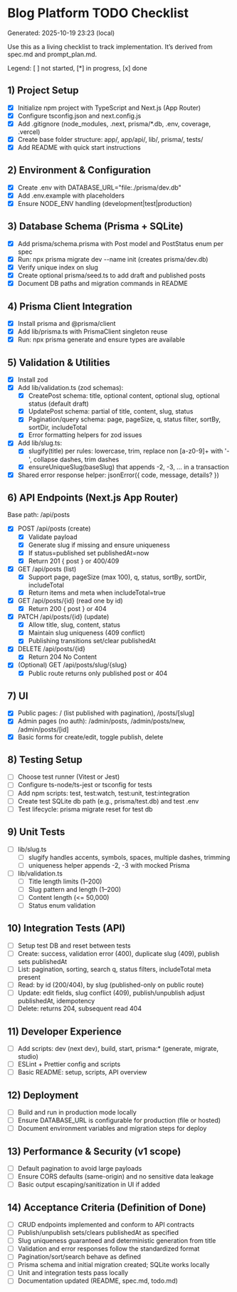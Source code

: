 # Blog Platform TODO Checklist

Generated: 2025-10-19 23:23 (local)

Use this as a living checklist to track implementation. It’s derived from spec.md and prompt_plan.md.

Legend: [ ] not started, [*] in progress, [x] done

## 1) Project Setup
- [x] Initialize npm project with TypeScript and Next.js (App Router)
- [x] Configure tsconfig.json and next.config.js
- [x] Add .gitignore (node_modules, .next, prisma/*.db, .env, coverage, .vercel)
- [x] Create base folder structure: app/, app/api/, lib/, prisma/, tests/
- [x] Add README with quick start instructions

## 2) Environment & Configuration
- [x] Create .env with DATABASE_URL="file:./prisma/dev.db"
- [x] Add .env.example with placeholders
- [x] Ensure NODE_ENV handling (development|test|production)

## 3) Database Schema (Prisma + SQLite)
- [x] Add prisma/schema.prisma with Post model and PostStatus enum per spec
- [x] Run: npx prisma migrate dev --name init (creates prisma/dev.db)
- [x] Verify unique index on slug
- [x] Create optional prisma/seed.ts to add draft and published posts
- [x] Document DB paths and migration commands in README

## 4) Prisma Client Integration
- [x] Install prisma and @prisma/client
- [x] Add lib/prisma.ts with PrismaClient singleton reuse
- [x] Run: npx prisma generate and ensure types are available

## 5) Validation & Utilities
- [x] Install zod
- [x] Add lib/validation.ts (zod schemas):
  - [x] CreatePost schema: title, optional content, optional slug, optional status (default draft)
  - [x] UpdatePost schema: partial of title, content, slug, status
  - [x] Pagination/query schema: page, pageSize, q, status filter, sortBy, sortDir, includeTotal
  - [x] Error formatting helpers for zod issues
- [x] Add lib/slug.ts:
  - [x] slugify(title) per rules: lowercase, trim, replace non [a-z0-9]+ with '-', collapse dashes, trim dashes
  - [x] ensureUniqueSlug(baseSlug) that appends -2, -3, ... in a transaction
- [x] Shared error response helper: jsonError({ code, message, details? })

## 6) API Endpoints (Next.js App Router)
Base path: /api/posts
- [x] POST /api/posts (create)
  - [x] Validate payload
  - [x] Generate slug if missing and ensure uniqueness
  - [x] If status=published set publishedAt=now
  - [x] Return 201 { post } or 400/409
- [x] GET /api/posts (list)
  - [x] Support page, pageSize (max 100), q, status, sortBy, sortDir, includeTotal
  - [x] Return items and meta when includeTotal=true
- [x] GET /api/posts/{id} (read one by id)
  - [x] Return 200 { post } or 404
- [x] PATCH /api/posts/{id} (update)
  - [x] Allow title, slug, content, status
  - [x] Maintain slug uniqueness (409 conflict)
  - [x] Publishing transitions set/clear publishedAt
- [x] DELETE /api/posts/{id}
  - [x] Return 204 No Content
- [x] (Optional) GET /api/posts/slug/{slug}
  - [x] Public route returns only published post or 404

## 7) UI 
- [x] Public pages: / (list published with pagination), /posts/[slug]
- [x] Admin pages (no auth): /admin/posts, /admin/posts/new, /admin/posts/[id]
- [x] Basic forms for create/edit, toggle publish, delete

## 8) Testing Setup
- [ ] Choose test runner (Vitest or Jest)
- [ ] Configure ts-node/ts-jest or tsconfig for tests
- [ ] Add npm scripts: test, test:watch, test:unit, test:integration
- [ ] Create test SQLite db path (e.g., prisma/test.db) and test .env
- [ ] Test lifecycle: prisma migrate reset for test db

## 9) Unit Tests
- [ ] lib/slug.ts
  - [ ] slugify handles accents, symbols, spaces, multiple dashes, trimming
  - [ ] uniqueness helper appends -2, -3 with mocked Prisma
- [ ] lib/validation.ts
  - [ ] Title length limits (1–200)
  - [ ] Slug pattern and length (1–200)
  - [ ] Content length (<= 50,000)
  - [ ] Status enum validation

## 10) Integration Tests (API)
- [ ] Setup test DB and reset between tests
- [ ] Create: success, validation error (400), duplicate slug (409), publish sets publishedAt
- [ ] List: pagination, sorting, search q, status filters, includeTotal meta present
- [ ] Read: by id (200/404), by slug (published-only on public route)
- [ ] Update: edit fields, slug conflict (409), publish/unpublish adjust publishedAt, idempotency
- [ ] Delete: returns 204, subsequent read 404

## 11) Developer Experience
- [ ] Add scripts: dev (next dev), build, start, prisma:* (generate, migrate, studio)
- [ ] ESLint + Prettier config and scripts
- [ ] Basic README: setup, scripts, API overview

## 12) Deployment
- [ ] Build and run in production mode locally
- [ ] Ensure DATABASE_URL is configurable for production (file or hosted)
- [ ] Document environment variables and migration steps for deploy

## 13) Performance & Security (v1 scope)
- [ ] Default pagination to avoid large payloads
- [ ] Ensure CORS defaults (same-origin) and no sensitive data leakage
- [ ] Basic output escaping/sanitization in UI if added

## 14) Acceptance Criteria (Definition of Done)
- [ ] CRUD endpoints implemented and conform to API contracts
- [ ] Publish/unpublish sets/clears publishedAt as specified
- [ ] Slug uniqueness guaranteed and deterministic generation from title
- [ ] Validation and error responses follow the standardized format
- [ ] Pagination/sort/search behave as defined
- [ ] Prisma schema and initial migration created; SQLite works locally
- [ ] Unit and integration tests pass locally
- [ ] Documentation updated (README, spec.md, todo.md)
